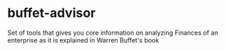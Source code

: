 # buffet-advisor
Set of tools that gives you core information on analyzing Finances of an enterprise as it is explained in Warren Buffet's book
